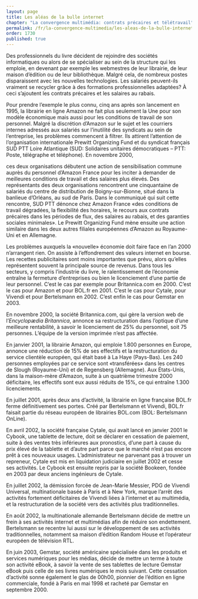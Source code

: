 ```yaml
---
layout: page
title: Les aléas de la bulle internet
chapter: "La convergence multimédia: contrats précaires et télétravail"
permalink: /fr/la-convergence-multimedia/les-aleas-de-la-bulle-internet/
order: 1730
published: true
---
```

<p>Des professionnels du livre décident de rejoindre des sociétés informatiques ou alors de se spécialiser au sein de la structure qui les emploie, en devenant par exemple les webmestres de leur librairie, de leur maison d’édition ou de leur bibliothèque. Malgré cela, de nombreux postes disparaissent avec les nouvelles technologies. Les salariés peuvent-ils vraiment se recycler grâce à des formations professionnelles adaptées? À ceci s’ajoutent les contrats précaires et les salaires au rabais.</p>

<p>Pour prendre l’exemple le plus connu, cinq ans après son lancement en 1995, la librairie en ligne Amazon ne fait plus seulement la Une pour son modèle économique mais aussi pour les conditions de travail de son personnel. Malgré la discrétion d’Amazon sur le sujet et les courriers internes adressés aux salariés sur l’inutilité des syndicats au sein de l’entreprise, les problèmes commencent à filtrer. Ils attirent l’attention de l’organisation internationale Prewitt Organizing Fund et du syndicat français SUD PTT Loire Atlantique (SUD: Solidaires unitaires démocratiques – PTT: Poste, télégraphe et téléphone). En novembre 2000,</p>

<p>ces deux organisations débutent une action de sensibilisation commune auprès du personnel d’Amazon France pour les inciter à demander de meilleures conditions de travail et des salaires plus élevés. Des représentants des deux organisations rencontrent une cinquantaine de salariés du centre de distribution de Boigny-sur-Bionne, situé dans la banlieue d’Orléans, au sud de Paris. Dans le communiqué qui suit cette rencontre, SUD PTT dénonce chez Amazon France «des conditions de travail dégradées, la flexibilité des horaires, le recours aux contrats précaires dans les périodes de flux, des salaires au rabais, et des garanties sociales minimales». Le Prewitt Organizing Fund mène ensuite une action similaire dans les deux autres filiales européennes d’Amazon au Royaume-Uni et en Allemagne.</p>

<p>Les problèmes auxquels la «nouvelle» économie doit faire face en l’an 2000 n’arrangent rien. On assiste à l’effondrement des valeurs internet en bourse. Les recettes publicitaires sont moins importantes que prévu, alors qu’elles représentent souvent la principale source de revenus. Dans tous les secteurs, y compris l’industrie du livre, le ralentissement de l’économie entraîne la fermeture d’entreprises ou bien le licenciement d’une partie de leur personnel. C’est le cas par exemple pour Britannica.com en 2000. C’est le cas pour Amazon et pour BOL.fr en 2001. C’est le cas pour Cytale, pour Vivendi et pour Bertelsmann en 2002. C’est enfin le cas pour Gemstar en 2003.</p>

<p>En novembre 2000, la société Britannica.com, qui gère la version web de l’<em>Encyclopædia Britannica</em>, annonce sa restructuration dans l’optique d’une meilleure rentabilité, à savoir le licenciement de 25% du personnel, soit 75 personnes. L’équipe de la version imprimée n’est pas affectée.</p>

<p>En janvier 2001, la librairie Amazon, qui emploie 1.800 personnes en Europe, annonce une réduction de 15% de ses effectifs et la restructuration du service clientèle européen, qui était basé à La Haye (Pays-Bas). Les 240 personnes employées par ce service sont «transférées» dans les centres de Slough (Royaume-Uni) et de Regensberg (Allemagne). Aux États-Unis, dans la maison-mère d’Amazon, suite à un quatrième trimestre 2000 déficitaire, les effectifs sont eux aussi réduits de 15%, ce qui entraîne 1.300 licenciements.</p>

<p>En juillet 2001, après deux ans d’activité, la librairie en ligne française BOL.fr ferme définitivement ses portes. Créé par Bertelsmann et Vivendi, BOL.fr faisait partie du réseau européen de librairies BOL.com (BOL: Bertelsmann OnLine).</p>

<p>En avril 2002, la société française Cytale, qui avait lancé en janvier 2001 le Cybook, une tablette de lecture, doit se déclarer en cessation de paiement, suite à des ventes très inférieures aux pronostics, d’une part à cause du prix élevé de la tablette et d’autre part parce que le marché n’est pas encore prêt à ces nouveaux usages. L’administrateur ne parvenant pas à trouver un repreneur, Cytale est mis en liquidation judiciaire en juillet 2002 et cesse ses activités. Le Cybook est ensuite repris par la société Bookeen, fondée en 2003 par deux anciens ingénieurs de Cytale.</p>

<p>En juillet 2002, la démission forcée de Jean-Marie Messier, PDG de Vivendi Universal, multinationale basée à Paris et à New York, marque l’arrêt des activités fortement déficitaires de Vivendi liées à l’internet et au multimédia, et la restructuration de la société vers des activités plus traditionnelles.</p>

<p>En août 2002, la multinationale allemande Bertelsmann décide de mettre un frein à ses activités internet et multimédias afin de réduire son endettement. Bertelsmann se recentre lui aussi sur le développement de ses activités traditionnelles, notamment sa maison d’édition Random House et l’opérateur européen de télévision RTL.</p>

<p>En juin 2003, Gemstar, société américaine spécialisée dans les produits et services numériques pour les médias, décide de mettre un terme à toute son activité eBook, à savoir la vente de ses tablettes de lecture Gemstar eBook puis celle de ses livres numériques le mois suivant. Cette cessation d’activité sonne également le glas de 00h00, pionnier de l’édition en ligne commerciale, fondé à Paris en mai 1998 et racheté par Gemstar en septembre 2000.</p>